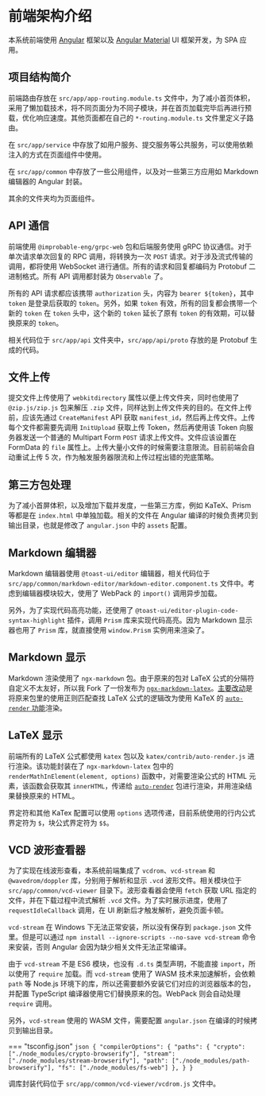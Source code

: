 # 前端架构介绍

本系统前端使用 [Angular](https://angular.io) 框架以及 [Angular Material](https://material.angular.io) UI 框架开发，为 SPA 应用。

## 项目结构简介

前端路由存放在 `src/app/app-routing.module.ts` 文件中，为了减小首页体积，采用了懒加载技术，将不同页面分为不同子模块，并在首页加载完毕后再进行预载，优化响应速度。其他页面都在自己的 `*-routing.module.ts` 文件里定义子路由。

在 `src/app/service` 中存放了如用户服务、提交服务等公共服务，可以使用依赖注入的方式在页面组件中使用。

在 `src/app/common` 中存放了一些公用组件，以及对一些第三方应用如 Markdown 编辑器的 Angular 封装。

其余的文件夹均为页面组件。

## API 通信

前端使用 `@improbable-eng/grpc-web` 包和后端服务使用 gRPC 协议通信。对于单次请求单次回复的 RPC 调用，将转换为一次 `POST` 请求。对于涉及流式传输的调用，都将使用 WebSocket 进行通信。所有的请求和回复都编码为 Protobuf 二进制格式。所有 API 调用都封装为 `Observable` 了。

所有的 API 请求都应该携带 `authorization` 头，内容为 `bearer ${token}`，其中 `token` 是登录后获取的 `token`。另外，如果 `token` 有效，所有的回复都会携带一个新的 `token` 在 `token` 头中，这个新的 `token` 延长了原有 `token` 的有效期，可以替换原来的 `token`。

相关代码位于 `src/app/api` 文件夹中，`src/app/api/proto` 存放的是 Protobuf 生成的代码。

## 文件上传

提交文件上传使用了 `webkitdirectory` 属性以便上传文件夹，同时也使用了 `@zip.js/zip.js` 包来解压 `.zip` 文件，同样达到上传文件夹的目的。在文件上传前，应该先通过 `CreateManifest` API 获取 `manifest_id`，然后再上传文件。上传每个文件都需要先调用 `InitUpload` 获取上传 Token，然后再使用该 Token 向服务器发送一个普通的 Multipart Form `POST` 请求上传文件。文件应该设置在 FormData 的 `file` 属性上。上传大量小文件的时候需要注意限流。目前前端会自动重试上传 5 次，作为触发服务器限流和上传过程出错的兜底策略。

## 第三方包处理

为了减小首屏体积，以及增加下载并发度，一些第三方库，例如 KaTeX、Prism 等都是在 `index.html` 中单独加载。相关的文件在 Angular 编译的时候负责拷贝到输出目录，也就是修改了 `angular.json` 中的 `assets` 配置。

## Markdown 编辑器

Markdown 编辑器使用 `@toast-ui/editor` 编辑器，相关代码位于 `src/app/common/markdown-editor/markdown-editor.component.ts` 文件中。考虑到编辑器模块较大，使用了 WebPack 的 `import()` 调用异步加载。

另外，为了实现代码高亮功能，还使用了 `@toast-ui/editor-plugin-code-syntax-highlight` 插件，调用 `Prism` 库来实现代码高亮。因为 Markdown 显示器也用了 `Prism` 库，就直接使用 `window.Prism` 实例用来渲染了。

## Markdown 显示

Markdown 渲染使用了 `ngx-markdown` 包。由于原来的包对 LaTeX 公式的分隔符自定义不太友好，所以我 Fork 了一份发布为 [`ngx-markdown-latex`](https://github.com/howardlau1999/ngx-markdown)。[主要改动](https://github.com/howardlau1999/ngx-markdown/commit/2c002eadd643d54546298716b321a375c4527e98)是将原来包里的使用正则匹配查找 LaTeX 公式的逻辑改为使用 KaTeX 的 [`auto-render` 功能](https://katex.org/docs/autorender.html)渲染。

## LaTeX 显示

前端所有的 LaTeX 公式都使用 `katex` 包以及 `katex/contrib/auto-render.js` 进行渲染。该功能封装在了 `ngx-markdown-latex` 包中的 `renderMathInElement(element, options)` 函数中，对需要渲染公式的 HTML 元素，该函数会获取其 `innerHTML`，传递给 [`auto-render`](https://katex.org/docs/autorender.html) 包进行渲染，并用渲染结果替换原来的 HTML。

界定符和其他 KaTex 配置可以使用 `options` 选项传递，目前系统使用的行内公式界定符为 `$`，块公式界定符为 `$$`。 

## VCD 波形查看器

为了实现在线波形查看，本系统前端集成了 `vcdrom`、`vcd-stream` 和 `@wavedrom/doppler` 库，分别用于解析和显示 `.vcd` 波形文件。相关模块位于 `src/app/common/vcd-viewer` 目录下。波形查看器会使用 `fetch` 获取 URL 指定的文件，并在下载过程中流式解析 `.vcd` 文件。为了实时展示进度，使用了 `requestIdleCallback` 调用，在 UI 刷新后才触发解析，避免页面卡顿。

`vcd-stream` 在 Windows 下无法正常安装，所以没有保存到 `package.json` 文件里。但是可以通过 `npm install --ignore-scripts --no-save vcd-stream` 命令来安装，否则 Angular 会因为缺少相关文件无法正常编译。

由于 `vcd-stream` 不是 ES6 模块，也没有 `.d.ts` 类型声明，不能直接 `import`，所以使用了 `require` 加载。而 `vcd-stream` 使用了 WASM 技术来加速解析，会依赖 `path` 等 Node.js 环境下的库，所以还需要额外安装它们对应的浏览器版本的包，并配置 TypeScript 编译器使用它们替换原来的包。WebPack 则会自动处理 `require` 调用。

另外，`vcd-stream` 使用的 WASM 文件，需要配置 `angular.json` 在编译的时候拷贝到输出目录。

=== "tsconfig.json"
    ```json
    {
        "compilerOptions": {
            "paths": {
                "crypto": ["./node_modules/crypto-browserify"],
                "stream": ["./node_modules/stream-browserify"],
                "path": ["./node_modules/path-browserify"],
                "fs": ["./node_modules/fs-web"]
            },
        }
    }
    ```

调库封装代码位于 `src/app/common/vcd-viewer/vcdrom.js` 文件中。